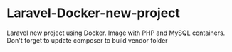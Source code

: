 # Laravel-Docker-new-project

Laravel new project using Docker.
Image with PHP and MySQL containers.
Don't forget to update composer to build vendor folder
